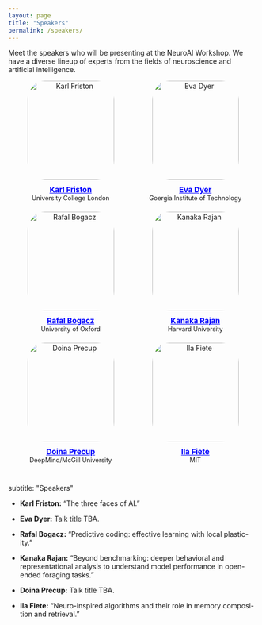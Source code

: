```yaml
---
layout: page
title: "Speakers"
permalink: /speakers/
---
```



Meet the speakers who will be presenting at the NeuroAI Workshop. We have a diverse lineup of experts from the fields of neuroscience and artificial intelligence.

<div style="display: flex; flex-wrap: wrap; justify-content: space-between; margin-bottom: 20px;">
  <div style="flex: 1 1 calc(33.33% - 20px); box-sizing: border-box; text-align: center; margin-bottom: 20px;">
    <img src="{{ site.baseurl }}/images/organizers/Karl Friston.jpg" alt="Karl Friston" style="width: 175px; height: 200px; border-radius: 20%; margin-bottom: 10px;">
    <div style="font-size: 0.9em;">
      <strong style="font-size: 1.2em; color: blue;">
        <a href="https://en.wikipedia.org/wiki/Karl_J._Friston" style="color: blue;">Karl Friston</a>
      </strong><br>
      University College London
    </div>
  </div>

  <div style="flex: 1 1 calc(33.33% - 20px); box-sizing: border-box; text-align: center; margin-bottom: 20px;">
    <img src="{{ site.baseurl }}/images/organizers/Eva Dyer.jpg" alt="Eva Dyer" style="width: 175px; height: 200px; border-radius: 20%; margin-bottom: 10px;">
    <div style="font-size: 0.9em;">
      <strong style="font-size: 1.2em; color: blue;">
        <a href="https://dyerlab.gatech.edu/" style="color: blue;">Eva Dyer</a>
      </strong><br>
      Goergia Institute of Technology
    </div>
  </div>

  <div style="flex: 1 1 calc(33.33% - 20px); box-sizing: border-box; text-align: center; margin-bottom: 20px;">
    <img src="{{ site.baseurl }}/images/organizers/Rafal Bogacz.jpg" alt="Rafal Bogacz" style="width: 175px; height: 200px; border-radius: 20%; margin-bottom: 10px;">
    <div style="font-size: 0.9em;">
      <strong style="font-size: 1.2em; color: blue;">
        <a href="https://www.mrcbndu.ox.ac.uk/people/prof-rafal-bogacz" style="color: blue;">Rafal Bogacz</a>
      </strong><br>
      University of Oxford 
    </div>
  </div>

  <div style="flex: 1 1 calc(33.33% - 20px); box-sizing: border-box; text-align: center; margin-bottom: 20px;">
    <img src="{{ site.baseurl }}/images/organizers/Kanaka Rajan.jpg" alt="Kanaka Rajan" style="width: 175px; height: 200px; border-radius: 20%; margin-bottom: 10px;">
    <div style="font-size: 0.9em;">
      <strong style="font-size: 1.2em; color: blue;">
        <a href="https://www.rajanlab.com/people" style="color: blue;">Kanaka Rajan</a>
      </strong><br>
      Harvard University
    </div>
  </div>

 <!--  <div style="flex: 1 1 calc(33.33% - 20px); box-sizing: border-box; text-align: center; margin-bottom: 20px;">
    <img src="{{ site.baseurl }}/images/organizers/Brett Kagan.jpg" alt="Brett J. Kagan" style="width: 200px; height: 200px; border-radius: 50%; margin-bottom: 10px;">
    <div style="font-size: 0.9em;">
      <strong style="font-size: 1.2em; color: blue;">
        <a href="https://www.corticallabs.com" style="color: blue;">Brett J. Kagan</a>
      </strong><br>
      Cortical Labs
    </div>
  </div> -->

  <div style="flex: 1 1 calc(33.33% - 20px); box-sizing: border-box; text-align: center; margin-bottom: 20px;">
    <img src="{{ site.baseurl }}/images/organizers/Doina Precup.jpg" alt="Doina Precup" style="width: 175px; height: 200px; border-radius: 20%; margin-bottom: 10px;">
    <div style="font-size: 0.9em;">
      <strong style="font-size: 1.2em; color: blue;">
        <a href="https://rl.cs.mcgill.ca/people/doina-precup/" style="color: blue;">Doina Precup</a>
      </strong><br>
      DeepMind/McGill University
    </div>
  </div>

  <div style="flex: 1 1 calc(33.33% - 20px); box-sizing: border-box; text-align: center; margin-bottom: 20px;">
    <img src="{{ site.baseurl }}/images/organizers/Ila Fiete.jpg" alt="Ila Fiete" style="width: 175px; height: 200px; border-radius: 20%; margin-bottom: 10px;">
    <div style="font-size: 0.9em;">
      <strong style="font-size: 1.2em; color: blue;">
        <a href="https://mcgovern.mit.edu/profile/ila-fiete/" style="color: blue;">Ila Fiete</a>
      </strong><br>
      MIT
    </div>
  </div>
</div>


subtitle: "Speakers"

- **Karl Friston:** “The three faces of AI.”

- **Eva Dyer:** Talk title TBA.

- **Rafal Bogacz:** “Predictive coding: effective learning with local plastic-
ity.”

- **Kanaka Rajan:** “Beyond benchmarking: deeper behavioral and representational analysis to understand model performance in open-ended foraging tasks.”

- **Doina Precup:** Talk title TBA.

- **Ila Fiete:** “Neuro-inspired algorithms and their role in memory composi-
tion and retrieval.”